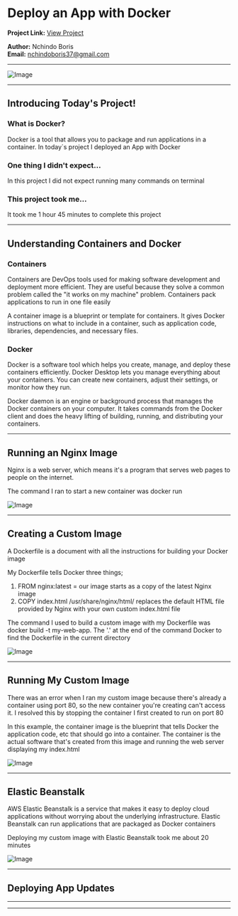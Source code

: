 # Deploy an App with Docker

**Project Link:** [View Project](http://learn.nextwork.org/projects/aws-compute-eb)

**Author:** Nchindo Boris  
**Email:** nchindoboris37@gmail.com

---

![Image](http://learn.nextwork.org/soothed_rose_serene_peach/uploads/aws-compute-eb_c4df13c84)

---

## Introducing Today's Project!

### What is Docker?

Docker is a tool that allows you to package and run applications in a container. In today`s project I deployed an App with Docker


### One thing I didn't expect...

In this project  I did not expect  running many commands on terminal

### This project took me...

It took me 1 hour 45 minutes to complete this project

---

## Understanding Containers and Docker

### Containers

Containers are DevOps tools used for making software development and deployment more efficient. They are useful because they solve a common problem called the "it works on my machine" problem. Containers pack applications to run in one file easily



A container image is a blueprint or template for containers. It gives Docker instructions on what to include in a container, such as application code, libraries, dependencies, and necessary files.

### Docker

Docker is a software tool which helps you create, manage, and deploy these containers efficiently.
Docker Desktop lets you manage everything about your containers. You can create new containers, adjust their settings, or monitor how they run. 

Docker daemon is an engine or background process that manages the Docker containers on your computer. It takes commands from the Docker client and does the heavy lifting of building, running, and distributing your containers.

---

## Running an Nginx Image

Nginx is a web server, which means it's a program that serves web pages to people on the internet.

The command I ran to start a new container was docker run 

![Image](http://learn.nextwork.org/soothed_rose_serene_peach/uploads/aws-compute-eb_6245f5bb10)

---

## Creating a Custom Image

A Dockerfile is a document with all the instructions for building your Docker image

My Dockerfile tells Docker three things;
1. FROM nginx:latest = our image starts as a copy of the latest Nginx image
2. COPY index.html /usr/share/nginx/html/ replaces the default HTML file provided by Nginx with your own custom index.html file

The command I used to build a custom image with my Dockerfile was docker build -t my-web-app. The '.' at the end of the command Docker to find the Dockerfile in the current directory

![Image](http://learn.nextwork.org/soothed_rose_serene_peach/uploads/aws-compute-eb_4c741d1913)

---

## Running My Custom Image

There was an error when I ran my custom image because there's already a container using port 80, so the new container you're creating can't access it. I resolved this by stopping the container I first created to run on port 80

In this example, the container image is the blueprint that tells Docker the application code, etc that should go into a container. The container is the actual software that's created from this image and running the web server displaying my index.html

![Image](http://learn.nextwork.org/soothed_rose_serene_peach/uploads/aws-compute-eb_74b5c3d619)

---

## Elastic Beanstalk

AWS Elastic Beanstalk is a service that makes it easy to deploy cloud applications without worrying about the underlying infrastructure.
Elastic Beanstalk can run applications that are packaged as Docker containers

Deploying my custom image with Elastic Beanstalk took me about 20 minutes

![Image](http://learn.nextwork.org/soothed_rose_serene_peach/uploads/aws-compute-eb_26d5573b23)

---

## Deploying App Updates

---

---

